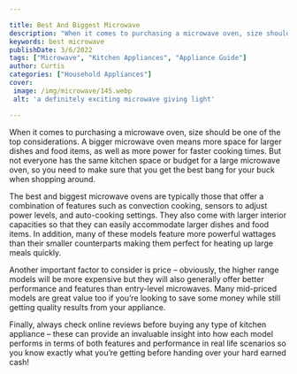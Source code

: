 ```yaml
---

title: Best And Biggest Microwave
description: "When it comes to purchasing a microwave oven, size should be one of the top considerations. A bigger microwave oven means more spa...lets find out"
keywords: best microwave
publishDate: 3/6/2022
tags: ["Microwave", "Kitchen Appliances", "Appliance Guide"]
author: Curtis
categories: ["Household Appliances"]
cover: 
 image: /img/microwave/145.webp
 alt: 'a definitely exciting microwave giving light'

---
```


When it comes to purchasing a microwave oven, size should be one of the top considerations. A bigger microwave oven means more space for larger dishes and food items, as well as more power for faster cooking times. But not everyone has the same kitchen space or budget for a large microwave oven, so you need to make sure that you get the best bang for your buck when shopping around.

The best and biggest microwave ovens are typically those that offer a combination of features such as convection cooking, sensors to adjust power levels, and auto-cooking settings. They also come with larger interior capacities so that they can easily accommodate larger dishes and food items. In addition, many of these models feature more powerful wattages than their smaller counterparts making them perfect for heating up large meals quickly. 

Another important factor to consider is price – obviously, the higher range models will be more expensive but they will also generally offer better performance and features than entry-level microwaves. Many mid-priced models are great value too if you’re looking to save some money while still getting quality results from your appliance. 

Finally, always check online reviews before buying any type of kitchen appliance – these can provide an invaluable insight into how each model performs in terms of both features and performance in real life scenarios so you know exactly what you’re getting before handing over your hard earned cash!
